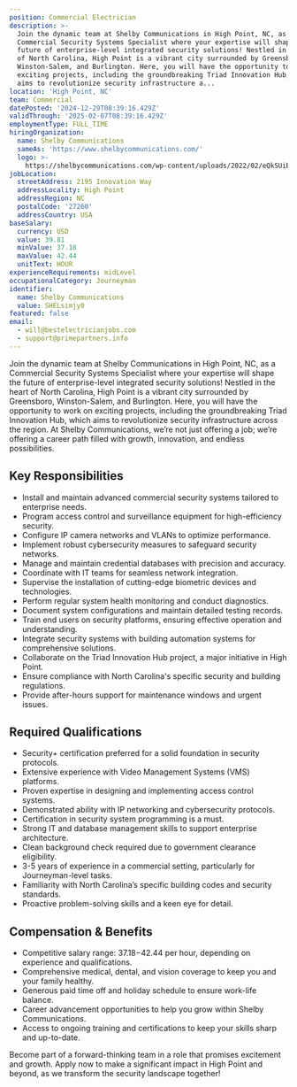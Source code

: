```yaml
---
position: Commercial Electrician
description: >-
  Join the dynamic team at Shelby Communications in High Point, NC, as a
  Commercial Security Systems Specialist where your expertise will shape the
  future of enterprise-level integrated security solutions! Nestled in the heart
  of North Carolina, High Point is a vibrant city surrounded by Greensboro,
  Winston-Salem, and Burlington. Here, you will have the opportunity to work on
  exciting projects, including the groundbreaking Triad Innovation Hub, which
  aims to revolutionize security infrastructure a...
location: 'High Point, NC'
team: Commercial
datePosted: '2024-12-29T08:39:16.429Z'
validThrough: '2025-02-07T08:39:16.429Z'
employmentType: FULL_TIME
hiringOrganization:
  name: Shelby Communications
  sameAs: 'https://www.shelbycommunications.com/'
  logo: >-
    https://shelbycommunications.com/wp-content/uploads/2022/02/eQkSUiEUF9h03zP_TRYxMq9BEwyVxvd6tiQOkA.png
jobLocation:
  streetAddress: 2195 Innovation Way
  addressLocality: High Point
  addressRegion: NC
  postalCode: '27260'
  addressCountry: USA
baseSalary:
  currency: USD
  value: 39.81
  minValue: 37.18
  maxValue: 42.44
  unitText: HOUR
experienceRequirements: midLevel
occupationalCategory: Journeyman
identifier:
  name: Shelby Communications
  value: SHELsimjy0
featured: false
email:
  - will@bestelectricianjobs.com
  - support@primepartners.info
---
```




Join the dynamic team at Shelby Communications in High Point, NC, as a Commercial Security Systems Specialist where your expertise will shape the future of enterprise-level integrated security solutions! Nestled in the heart of North Carolina, High Point is a vibrant city surrounded by Greensboro, Winston-Salem, and Burlington. Here, you will have the opportunity to work on exciting projects, including the groundbreaking Triad Innovation Hub, which aims to revolutionize security infrastructure across the region. At Shelby Communications, we’re not just offering a job; we’re offering a career path filled with growth, innovation, and endless possibilities.

## Key Responsibilities
- Install and maintain advanced commercial security systems tailored to enterprise needs.
- Program access control and surveillance equipment for high-efficiency security.
- Configure IP camera networks and VLANs to optimize performance.
- Implement robust cybersecurity measures to safeguard security networks.
- Manage and maintain credential databases with precision and accuracy.
- Coordinate with IT teams for seamless network integration.
- Supervise the installation of cutting-edge biometric devices and technologies.
- Perform regular system health monitoring and conduct diagnostics.
- Document system configurations and maintain detailed testing records.
- Train end users on security platforms, ensuring effective operation and understanding.
- Integrate security systems with building automation systems for comprehensive solutions.
- Collaborate on the Triad Innovation Hub project, a major initiative in High Point.
- Ensure compliance with North Carolina's specific security and building regulations.
- Provide after-hours support for maintenance windows and urgent issues.

## Required Qualifications
- Security+ certification preferred for a solid foundation in security protocols.
- Extensive experience with Video Management Systems (VMS) platforms.
- Proven expertise in designing and implementing access control systems.
- Demonstrated ability with IP networking and cybersecurity protocols.
- Certification in security system programming is a must.
- Strong IT and database management skills to support enterprise architecture.
- Clean background check required due to government clearance eligibility.
- 3-5 years of experience in a commercial setting, particularly for Journeyman-level tasks.
- Familiarity with North Carolina’s specific building codes and security standards.
- Proactive problem-solving skills and a keen eye for detail.

## Compensation & Benefits
- Competitive salary range: $37.18-$42.44 per hour, depending on experience and qualifications.
- Comprehensive medical, dental, and vision coverage to keep you and your family healthy.
- Generous paid time off and holiday schedule to ensure work-life balance.
- Career advancement opportunities to help you grow within Shelby Communications.
- Access to ongoing training and certifications to keep your skills sharp and up-to-date.

Become part of a forward-thinking team in a role that promises excitement and growth. Apply now to make a significant impact in High Point and beyond, as we transform the security landscape together!
